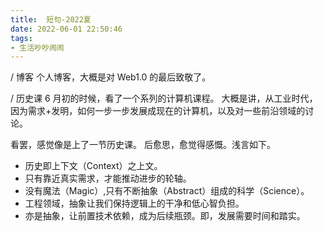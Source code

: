 ```yaml
---
title:  短句-2022夏
date: 2022-06-01 22:50:46
tags: 
- 生活吵吵闹闹
---
```


/ 博客
个人博客，大概是对 Web1.0 的最后致敬了。

/ 历史课
6 月初的时候，看了一个系列的计算机课程。
大概是讲，从工业时代，因为需求+发明，如何一步一步发展成现在的计算机，以及对一些前沿领域的讨论。

看罢，感觉像是上了一节历史课。
后愈思，愈觉得感慨。浅言如下。

- 历史即上下文（Context）之上文。
- 只有靠近真实需求，才能推动进步的轮轴。
- 没有魔法（Magic）,只有不断抽象（Abstract）组成的科学（Science）。
- 工程领域，抽象让我们保持逻辑上的干净和低心智负担。
- 亦是抽象，让前置技术依赖，成为后续瓶颈。即，发展需要时间和踏实。
